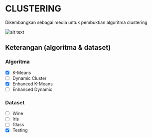# CLUSTERING
Dikembangkan sebagai media untuk pembuktian algoritma clustering

![alt text](https://raw.githubusercontent.com/ardanfeb/AdminLTE/master/assets/img/kmeans.png)

## Keterangan (algoritma & dataset)
### Algoritma
- [x] K-Means
- [ ] Dynamic Cluster
- [x] Enhanced K-Means
- [ ] Enhanced Dynamic

### Dataset
- [ ] Wine
- [ ] Iris
- [ ] Glass
- [x] Testing
